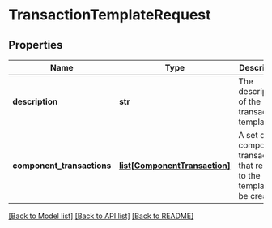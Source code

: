 # TransactionTemplateRequest


## Properties
Name | Type | Description | Notes
------------ | ------------- | ------------- | -------------
**description** | **str** | The description of the transaction template. | 
**component_transactions** | [**list[ComponentTransaction]**](ComponentTransaction.md) | A set of component transactions that relate to the template to be created. | 

[[Back to Model list]](../README.md#documentation-for-models) [[Back to API list]](../README.md#documentation-for-api-endpoints) [[Back to README]](../README.md)


